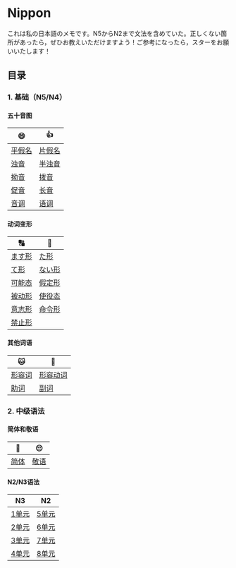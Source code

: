 # Nippon

これは私の日本語のメモです。N5からN2まで文法を含めていた。正しくない箇所があったら，ぜひお教えいただけますよう！ご参考になったら，スターをお願いいたします！

## 目录

### 1. 基础（N5/N4）

#### 五十音图

| 😄                  | 👍                   |
| ------------------- | -------------------- |
| [平假名](五十音图.md#平假名)  | [片假名](五十音图.md#片假名)   |
| [浊音](五十音图.md#浊音半浊音) | [半浊音](五十音图.md#浊音半浊音) |
| [拗音](五十音图.md#拗音)    | [拨音](五十音图.md#拨音)     |
| [促音](五十音图.md#促音)    | [长音](五十音图.md#长音)     |
| [音调](五十音图.md#音调)    | [语调](五十音图.md#语调)     |

#### 动词变形

| 🔠                | 🔡                |
| ----------------- | ----------------- |
| [ます形](ます形.md)     | [た形](た形.md)       |
| [て形](て形.md)       | [ない形](ない形.md)     |
| [可能态](可能态.md)     | [假定形](假定形.md)     |
| [被动形](被动形.md)     | [使役态](使役态.md)     |
| [意志形](意志形.md)     | [命令形](命令形和禁止形.md) |
| [禁止形](命令形和禁止形.md) |                   |

#### 其他词语

| 🐱                 | 🐶                  |
| ------------------ | ------------------- |
| [形容词](形容词.md) | [形容动词](形容动词.md) |
| [助词](助词.md)        | [副词](副词.md)         |

### 2. 中级语法

#### 简体和敬语

| 🙂          | 😔          |
| ----------- | ----------- |
| [简体](简体.md) | [敬语](敬语.md) |

#### N2/N3语法

| N3            | N2             |
| ------------- | -------------- |
| [1单元](N3/1) | [5单元](N2/5) |
| [2单元](N3/2) | [6单元](N2/6) |
| [3单元](N3/3) | [7单元](N2/7) |
| [4单元](N3/4) | [8单元](N2/8) |
